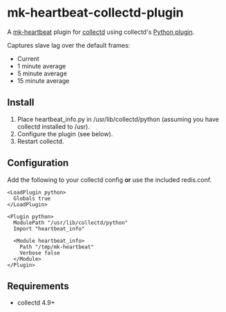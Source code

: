 mk-heartbeat-collectd-plugin
=====================

A [mk-heartbeat](http://www.maatkit.org/doc/mk-heartbeat.html) plugin for [collectd](http://collectd.org) using collectd's [Python plugin](http://collectd.org/documentation/manpages/collectd-python.5.shtml).

Captures slave lag over the default frames:

 * Current
 * 1 minute average
 * 5 minute average
 * 15 minute average  

Install
-------
 1. Place heartbeat_info.py in /usr/lib/collectd/python (assuming you have collectd installed to /usr).
 2. Configure the plugin (see below).
 3. Restart collectd.

Configuration
-------------
Add the following to your collectd config **or** use the included redis.conf.

    <LoadPlugin python>
      Globals true
    </LoadPlugin>

    <Plugin python>
      ModulePath "/usr/lib/collectd/python"
      Import "heartbeat_info"

      <Module heartbeat_info>
        Path "/tmp/mk-heartbeat"
        Verbose false
      </Module>
    </Plugin>

Requirements
------------
 * collectd 4.9+
